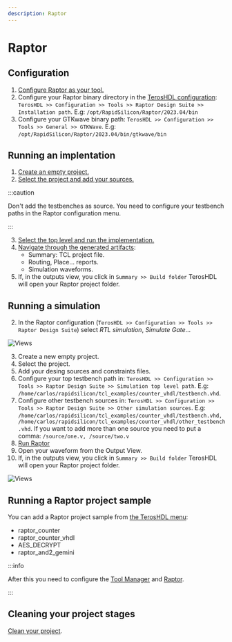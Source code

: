 ```yaml
---
description: Raptor
---
```


# Raptor

## Configuration

1. [Configure Raptor as your tool.](../01-started.md#configuration)
2. Configure your Raptor binary directory in the [TerosHDL configuration](../../02-getting_started/03-views.md#configuration-menu): `TerosHDL >> Configuration >> Tools >> Raptor Design Suite >> Installation path`. E.g: `/opt/RapidSilicon/Raptor/2023.04/bin`
3. Configure your GTKwave binary path: `TerosHDL >> Configuration >> Tools >> General >> GTKWave`. E.g: `/opt/RapidSilicon/Raptor/2023.04/bin/gtkwave/bin`

## Running an implentation

1. [Create an empty project.](../01-started.md#project-creation)
2. [Select the project and add your sources.](../01-started.md#adding-sources)

:::caution

Don't add the testbenches as source. You need to configure your testbench paths in the Raptor configuration menu.

:::

3. [Select the top level and run the implementation.](../01-started.md#running-your-tool)
4. [Navigate through the generated artifacts](../01-started.md#running-your-tool):
    - Summary: TCL project file.
    - Routing, Place... reports.
    - Simulation waveforms.
5. If, in the outputs view, you click in `Summary >> Build folder` TerosHDL will open your Raptor project folder.

## Running a simulation

2. In the Raptor configuration (`TerosHDL >> Configuration >> Tools >> Raptor Design Suite`) select *RTL simulation*, *Simulate Gate*...

<p align="center">

![Views](/img/tool_manager/tools/raptor/config.png)
</p>


3. Create a new empty project.
4. Select the project.
5. Add your desing sources and constraints files.
6. Configure your top testbench path in: `TerosHDL >> Configuration >> Tools >> Raptor Design Suite >> Simulation top level path`. E.g: `/home/carlos/rapidsilicon/tcl_examples/counter_vhdl/testbench.vhd`.
6. Configure other testbench sources in: `TerosHDL >> Configuration >> Tools >> Raptor Design Suite >> Other simulation sources`. E.g: `/home/carlos/rapidsilicon/tcl_examples/counter_vhdl/testbench.vhd, /home/carlos/rapidsilicon/tcl_examples/counter_vhdl/other_testbench.vhd`. If you want to add more than one source you need to put a comma: `/source/one.v, /source/two.v`
7. [Run Raptor](../01-started.md#running-your-tool)
8. Open your waveform from the Output View.
9. If, in the outputs view, you click in `Summary >> Build folder` TerosHDL will open your Raptor project folder.

<p align="center">

![Views](/img/tool_manager/tools/raptor/output.png)
</p>


## Running a Raptor project sample

You can add a Raptor project sample from [the TerosHDL menu](../01-started.md#project-creation):

- raptor_counter
- raptor_counter_vhdl
- AES_DECRYPT
- raptor_and2_gemini

:::info

After this you need to configure the [Tool Manager](../01-started.md#configuration) and [Raptor](#configuration).

:::

## Cleaning your project stages

[Clean your project](../01-started.md#cleaning-your-project).

